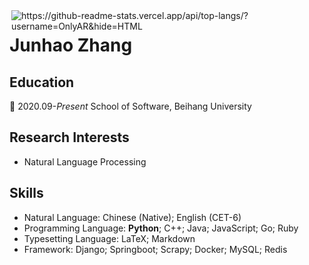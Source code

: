 <img align="right" src="https://github-readme-stats.vercel.app/api/top-langs/?username=OnlyAR&hide=HTML" alt="https://github-readme-stats.vercel.app/api/top-langs/?username=OnlyAR&hide=HTML" />

<!-- ![OnlyAR's GitHub stats](https://github-readme-stats.vercel.app/api?username=OnlyAR&show_icons=true&theme=tokyonight) -->

# Junhao Zhang

## Education

🌱 2020.09-*Present* School of Software, Beihang University

## Research Interests

- Natural Language Processing

## Skills

- Natural Language: Chinese (Native); English (CET-6)
- Programming Language: **Python**; C++; Java; JavaScript; Go; Ruby
- Typesetting Language: LaTeX; Markdown
- Framework: Django; Springboot; Scrapy; Docker; MySQL; Redis

<!--
**OnlyAR/OnlyAR** is a ✨ _special_ ✨ repository because its `README.md` (this file) appears on your GitHub profile.

Here are some ideas to get you started:

- 🔭 I’m currently working on ...
- 🌱 I’m currently learning ...
- 👯 I’m looking to collaborate on ...
- 🤔 I’m looking for help with ...
- 💬 Ask me about ...
- 📫 How to reach me: ...
- 😄 Pronouns: ...
- ⚡ Fun fact: ...
-->
